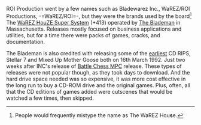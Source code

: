 ROI Production went by a few names such as Bladewarez Inc., WaREZ/ROI Productions, -=WaREZ/ROI=-, but they were the brands used by the board[^1] The [WaREZ HouZE Super System](/g/warez-houze-bbs) (+413) operated by [The Blademan](/p/the-blademan) in Massachusetts. Releases mostly focused on business applications and utilities, but for a time there were packs of games, cracks, and documentation.

The Blademan is also credited with releasing some of the [earliest](/f/b51f2a2) CD RIPS, Stellar 7 and Mixed Up Mother Goose both on 16th March 1992. Just two weeks after INC's release of [Battle Chess MPC](/f/aa209be) release. These types of releases were not popular though, as they took days to download. And the hard drive space needed was so expensive, it was more cost effective in the long run to buy a CD-ROM drive and the original games. Plus, often, all that the CD editions of games added were cutscenes that would be watched a few times, then skipped.

[^1]: People would frequently mistype the name as The WaREZ Hou**s**e.